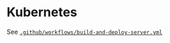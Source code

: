 # Kubernetes

See [`.github/workflows/build-and-deploy-server.yml`](../../.github/workflows/build-and-deploy-server.yml)

